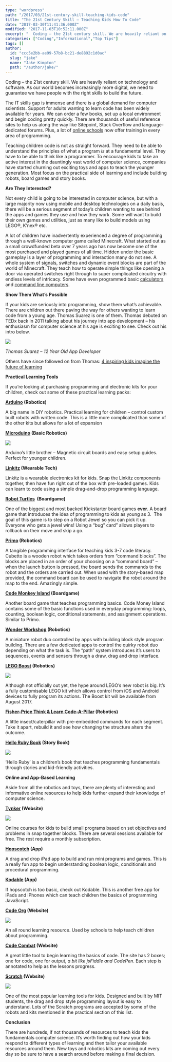 ```yaml
---
type: "wordpress"
path: "/2017/03/21st-century-skill-teaching-kids-code"
title: "The 21st Century Skill – Teaching Kids How To Code"
date: "2017-03-30T11:41:36.000Z"
modified: "2017-11-03T10:52:11.000Z"
excerpt: "  Coding – the 21st century skill. We are heavily reliant on technology and software. As our world becomes increasingly more digital, we need to guarantee we have people with the right skills to build the future. The IT skills gap is immense and there is a global demand for computer scientists. Support for adults wanting …"
categories: ["Coding","Informational","Top Tips"]
tags: []
author:
  id: "ccc5e2bb-ae99-57b8-bc21-de8892c1d0ac"
  slug: "jake"
  name: "Jake Kimpton"
  path: "/author/jake/"
---
```

Coding – the 21st century skill. We are heavily reliant on technology and software. As our world becomes increasingly more digital, we need to guarantee we have people with the right skills to build the future.

The IT skills gap is immense and there is a global demand for computer scientists. Support for adults wanting to learn code has been widely available for years. We can order a few books, set up a local environment and begin coding pretty quickly. There are thousands of useful reference sites to help us along the way like Sitepoint, Stack Overflow and language-dedicated forums. Plus, a lot of [online schools](https://www.headforwards.com/2017/03/learn-code-online-resources-beginners/) now offer training in every area of programming.

Teaching children code is not as straight forward. They need to be able to understand the principles of what a program _is_ at a fundamental level. They have to be able to think like a programmer. To encourage kids to take an active interest in the dauntingly vast world of computer science, companies have started churning out exciting toys and apps to teach the younger generation. Most focus on the practical side of learning and include building robots, board games and story books.

**Are They Interested?**

Not every child is going to be interested in computer science, but with a large majority now using mobile and desktop technologies on a daily basis, there will be a serious segment of today’s children wanting to see behind the apps and games they use and how they work. Some will want to build their own games and utilities, just as many like to build models using LEGO®, K’nex® etc.

A lot of children have inadvertently experienced a degree of programming through a well-known computer game called Minecraft. What started out as a small crowdfunded beta over 7 years ago has now become one of the most purchased and played games of all time. Hidden under the basic gameplay is a layer of programming and interaction many do not see. A whole system of signals, switches and dynamic event blocks are part of the world of Minecraft. They teach how to operate simple things like opening a door via operated switches right through to super complicated circuitry with endless levels of intricacy. Some have even programmed basic [calculators](https://www.youtube.com/watch?v=wgJfVRhotlQ) and [command line computers](https://www.youtube.com/watch?v=aQqWorbrAaY).

**Show Them What’s Possible**

If your kids are seriously into programming, show them what’s achievable. There are children out there paving the way for others wanting to learn code from a young age. Thomas Suarez is one of them. Thomas debuted on TEDx back in 2011 talking about his journey into app development – his enthusiasm for computer science at his age is exciting to see. Check out his intro below.

![](/wp-content/uploads/2017/03/Screen-Shot-2017-03-30-at-12.06.36.jpg)

_Thomas Suarez – 12 Year Old App Developer_

Others have since followed on from Thomas: [4 inspiring kids imagine the future of learning](http://blog.ted.com/4-inspiring-kids-imagine-the-future-of-learning/)

**Practical Learning Tools**

If you’re looking at purchasing programming and electronic kits for your children, check out some of these practical learning packs:

**[Arduino](https://www.fractuslearning.com/2015/11/02/arduino-kits-young-programmers-makers/) (Robotics)**

A big name in DIY robotics. Practical learning for children – control custom built robots with written code. This is a little more complicated than some of the other kits but allows for a lot of expansion

**[Microduino](https://www.amazon.com/gp/product/B01NBEKVYX/ref=as_li_tl?ie=UTF8&tag=workingmotherbonnier-20&camp=1789&creative=9325&linkCode=as2&creativeASIN=B01NBEKVYX&linkId=35aa1be101cd7025c19aa22baab945a7) (Basic Robotics)**

![](/wp-content/uploads/2017/03/Microduino-mCookie-Review-11.jpg)

Arduino’s little brother – Magnetic circuit boards and easy setup guides. Perfect for younger children.

**[Linkitz](http://www.linkitz.com/) (Wearable Tech)**

Linkitz is a wearable electronics kit for kids. Snap the Linkitz components together, then have fun right out of the box with pre-loaded games. Kids can learn to code using a simple drag-and-drop programming language. 

**[Robot Turtles](http://www.robotturtles.com/)  (Boardgame)**

One of the biggest and most backed Kickstarter board games **ever**. A board game that introduces the idea of programming to kids as young as 3.  The goal of this game is to step on a Robot Jewel so you can pick it up. Everyone who gets a jewel wins! Using a “bug” card” allows players to rollback on their move and skip a go.

**[Primo](http://primo.io/) (Robotics)**

A tangible programming interface for teaching kids 3-7 code literacy. Cubetto is a wooden robot which takes orders from “command blocks”. The blocks are placed in an order of your choosing on a “command board” – when the launch button is pressed, the board sends the commands to the robot and the orders are carried out. When used with the story-based map provided, the command board can be used to navigate the robot around the map to the end. Amazingly simple. 

**[Code Monkey Island](http://codemonkeyplanet.com/) (Boardgame)**

Another board game that teaches programming basics. Code Money Island contains some of the basic functions used in everyday programming: loops, counting, boolean logic, conditional statements, and assignment operations. Similar to Primo.

**[Wonder Workshop](https://www.play-i.com/) (Robotics)**

A miniature robot duo controlled by apps with building block style program building. There are a few dedicated apps to control the quirky robot duo depending on what the task is. The “path” system introduces it’s users to sequences, events and sensors through a draw, drag and drop interface.

**[LEGO Boost](https://www.lego.com/en-us/boost) (Robotics)**

![](/wp-content/uploads/2017/03/lego_boost_creative_tool_box.jpg)

Although not officially out yet, the hype around LEGO’s new robot is big. It’s a fully customisable LEGO kit which allows control from iOS and Android devices to fully program its actions. The Boost kit will be available from August 2017.

**[Fisher-Price Think & Learn Code-A-Pillar](https://www.amazon.com/gp/product/B01ASVD2L4/ref=as_li_tl?ie=UTF8&tag=workingmotherbonnier-20&camp=1789&creative=9325&linkCode=as2&creativeASIN=B01ASVD2L4&linkId=9705ce5b51175d3fe56ca014d0dca897) (Robotics)**

A little insect/caterpillar with pre-embedded commands for each segment. Take it apart, rebuild it and see how changing the structure alters the outcome.

**[Hello Ruby Book](https://shop.helloruby.com/pages/order-the-book) (Story Book)**

![](/wp-content/uploads/2017/03/Screen-Shot-2017-03-30-at-12.05.34.jpg)

‘Hello Ruby’ is a children’s book that teaches programming fundamentals through stories and kid-friendly activities.

**Online and App-Based Learning**

Aside from all the robotics and toys, there are plenty of interesting and informative online resources to help kids further expand their knowledge of computer science.

**[Tynker](http://www.tynker.com/) (Website)**

![](/wp-content/uploads/2017/03/codeblocks-code.png)

Online courses for kids to build small programs based on set objectives and problems in snap together blocks. There are several sessions available for free. The rest require a monthly subscription. 

**[Hopscotch](https://www.gethopscotch.com/) (App)**

A drag and drop iPad app to build and run mini programs and games. This is a really fun app to begin understanding boolean logic, conditionals and procedural programming. 

**[Kodable](https://itunes.apple.com/us/app/kodable/id577673067?mt=8) (App)**

If hopscotch is too basic, check out Kodable. This is another free app for iPads and iPhones which can teach children the basics of programming JavaScript.

**[Code Org](https://code.org/learn) (Website)**

![](/wp-content/uploads/2017/03/minecraft2016.jpg)

An all round learning resource. Used by schools to help teach children about programming.

**[Code Combat](https://codecombat.com) (Website)**

A great little tool to begin learning the basics of code. The site has 2 boxes; one for code, one for output, _a bit like jsFiddle and CodePen_. Each step is annotated to help as the lessons progress.

**[Scratch](https://scratch.mit.edu/) (Website)**

![](/wp-content/uploads/2017/03/Screen-Shot-2017-03-30-at-16.29.30.jpg)

One of the most popular learning tools for kids. Designed and built by MIT students, the drag and drop style programming layout is easy to understand. Lots of the Scratch programs are accepted by some of the robots and kits mentioned in the practical section of this list.

**Conclusion**

There are hundreds, if not thousands of resources to teach kids the fundamentals computer science. It’s worth finding out how your kids respond to different types of learning and then tailor your available resources around them. New toys and robotics kits are coming out every day so be sure to have a search around before making a final decision.